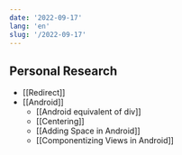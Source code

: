 ```yaml
---
date: '2022-09-17'
lang: 'en'
slug: '/2022-09-17'
---
```


## Personal Research

- [[Redirect]]
- [[Android]]
  - [[Android equivalent of div]]
  - [[Centering]]
  - [[Adding Space in Android]]
  - [[Componentizing Views in Android]]
